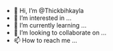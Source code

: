- 👋 Hi, I’m @Thickbihkayla
- 👀 I’m interested in ...
- 🌱 I’m currently learning ...
- 💞️ I’m looking to collaborate on ...
- 📫 How to reach me ...

<!---
Thickbihkayla/Thickbihkayla is a ✨ special ✨ repository because its `README.md` (this file) appears on your GitHub profile.
You can click the Preview link to take a look at your changes.
--->
